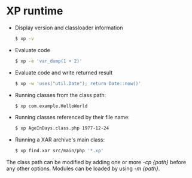 # XP runtime

* Display version and classloader information
  ```sh
  $ xp -v
  ```
* Evaluate code
  ```sh
  $ xp -e 'var_dump(1 + 2)'
  ```
* Evaluate code and write returned result
  ```sh
  $ xp -w 'uses("util.Date"); return Date::now()'
  ```
* Running classes from the class path:
  ```sh
  $ xp com.example.HelloWorld
  ```
* Running classes referenced by their file name:
  ```sh
  $ xp AgeInDays.class.php 1977-12-24
  ```
* Running a XAR archive's main class:
  ```sh
  $ xp find.xar src/main/php '*.xp'
  ```

The class path can be modified by adding one or more *-cp {path}*
before any other options. Modules can be loaded by using *-m {path}*.

